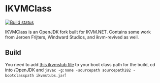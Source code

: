 # IKVMClass
[![Build status](https://ci.appveyor.com/api/projects/status/hnxdqxub38rud22i?svg=true)](https://ci.appveyor.com/project/jessielesbian/ikvmclass)

IKVMClass is an OpenJDK fork built for IKVM.NET. Contains some work from Jeroen Frijters, Windward Studios, and ikvm-revived as well.
## Build
You need to add [this ikvmstub file](https://mega.nz/file/cqARyYSR#011dw2hXY-eHVU2-I8-3e9Yl39kB2FWnkp4_U4rLFMM) to your boot class path for the build, cd into /OpenJDK and ````javac -g:none -sourcepath sourcepath282 -bootclasspath ikvmstubs.jar````!
